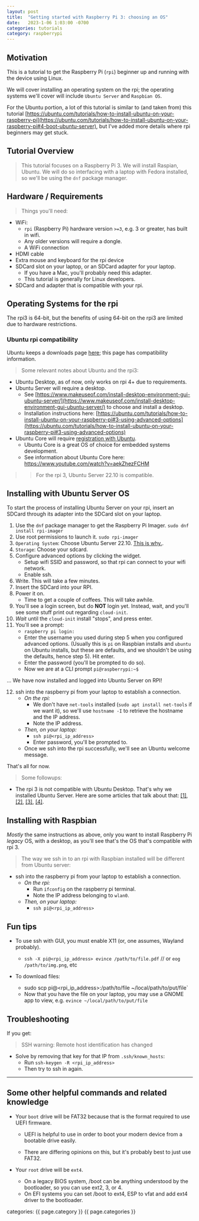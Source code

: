 ```yaml
---
layout: post
title:  "Getting started with Raspberry Pi 3: choosing an OS"
date:   2023-1-06 1:03:00 -0700
categories: tutorials
category: raspberrypi
---
```


## Motivation
This is a tutorial to get the Raspberry Pi (`rpi`) beginner up and running with the device using Linux.

We will cover installing an operating system on the rpi; the operating systems we'll cover will include `Ubuntu Server` and `Raspbian OS`.

For the Ubuntu portion, a lot of this tutorial is similar to (and taken from) this tutorial [https://ubuntu.com/tutorials/how-to-install-ubuntu-on-your-raspberry-pi](https://ubuntu.com/tutorials/how-to-install-ubuntu-on-your-raspberry-pi#4-boot-ubuntu-server), but I've added more details where rpi beginners may get stuck.

## Tutorial Overview
> This tutorial focuses on a Raspberry Pi 3. We will install Raspian, Ubuntu. We will do so interfacing with a laptop with Fedora installed, so we'll be using the `dnf` package manager.

## Hardware / Requirements

> Things you'll need:

- WiFi:
    - `rpi` (Raspberry Pi) hardware version `>=3`, e.g. 3 or greater, has built in wifi.
    - Any older versions will require a dongle.
    - A WiFi connection
- HDMI cable
- Extra mouse and keyboard for the rpi device
- SDCard slot on your laptop, or an SDCard adapter for your laptop.
    - If you have a Mac, you'll probably need this adapter.
    - This tutorial is generally for Linux developers.
- SDCard and adapter that is compatible with your rpi.

## Operating Systems for the rpi
The rpi3 is 64-bit, but the benefits of using 64-bit on the rpi3 are limited due to hardware restrictions.

### Ubuntu rpi compatibility
Ubuntu keeps a downloads page [here](https://ubuntu.com/download/raspberry-pi); this page has compatibility information.

> Some relevant notes about Ubuntu and the rpi3:

- Ubuntu Desktop, as of now, only works on rpi 4+ due to requirements.
- Ubuntu Server will require a desktop. 
    - See [https://www.makeuseof.com/install-desktop-environment-gui-ubuntu-server/](https://www.makeuseof.com/install-desktop-environment-gui-ubuntu-server/) to choose and install a desktop.
    - Installation instructions here: [https://ubuntu.com/tutorials/how-to-install-ubuntu-on-your-raspberry-pi#3-using-advanced-options](https://ubuntu.com/tutorials/how-to-install-ubuntu-on-your-raspberry-pi#3-using-advanced-options)
- Ubuntu Core will require [registration with Ubuntu](https://ubuntu.com/download/raspberry-pi-core).
    - Ubuntu Core is a great OS of choice for embedded systems development.
    - See information about Ubuntu Core here: https://www.youtube.com/watch?v=aekZhezFCHM

>> For the rpi 3, Ubuntu Server 22.10 is compatible.

## Installing with Ubuntu Server OS

To start the process of installing Ubuntu Server on your rpi, insert an SDCard through its adapter into the SDCard slot on your laptop.

1. Use the `dnf` package manager to get the Raspberry Pi Imager.
    `sudo dnf install rpi-imager`
2. Use root permissions to launch it.
    `sudo rpi-imager`
3. `Operating System`: Choose Ubuntu Server 22.10. [This is why.](https://ubuntu.com/download/raspberry-pi).
4. `Storage`: Choose your sdcard. 
5. Configure advanced options by clicking the widget. 
    - Setup wifi SSID and password, so that rpi can connect to your wifi network.
    - Enable ssh.
6. Write. This will take a few minutes.
7. Insert the SDCard into your RPI.
8. Power it on.
    - Time to get a couple of coffees. This will take awhile.
9. You'll see a login screen, but do **NOT** login yet. Instead, wait, and you'll see some stuff print out regarding `cloud-init`.
10. _Wait_ until the `cloud-init` install "stops", and press enter.
11. You'll see a prompt:
    - `raspberry pi login:`
    - Enter the username you used during step 5 when you configured advanced options. (Usually this is `pi` on Raspbian installs and `ubuntu` on Ubuntu installs, but these are defaults, and we shouldn't be using the defaults, hence step 5). Hit enter.
    - Enter the password (you'll be prompted to do so).
    - Now we are at a CLI prompt `pi@raspberrypi:~$`

... We have now installed and logged into Ubuntu Server on RPI!

12. ssh into the raspberry pi from your laptop to establish a connection.
    - _On the rpi:_
        - We don't have `net-tools` installed (`sudo apt install net-tools` if we want it), so we'll use `hostname -I` to retrieve the hostname and the IP address.
        - Note the IP address.
    - _Then, on your laptop:_
        - `ssh pi@<rpi_ip_address>`
        - Enter password, you'll be prompted to.
    - Once we ssh into the rpi successfully, we'll see an Ubuntu welcome message.

That's all for now.
> Some followups:

- The rpi 3 is not compatible with Ubuntu Desktop. That's why we installed Ubuntu Server. Here are some articles that talk about that: [[1]](https://www.makeuseof.com/install-desktop-environment-gui-ubuntu-server/), [[2]](https://www.makeuseof.com/tag/best-linux-desktop-environments/), [[3]](https://www.makeuseof.com/tag/gnome-explained-look-one-linuxs-popular-desktops/), [[4]](https://www.tomshardware.com/how-to/install-ubuntu-raspberry-pi).

## Installing with Raspbian
_Mostly_ the same instructions as above, only you want to install Raspberry Pi _legacy_ OS, with a desktop,
as you'll see that's the OS that's compatible with rpi 3.

> The way we ssh in to an rpi with Raspbian installed will be different from Ubuntu server:

- ssh into the raspberry pi from your laptop to establish a connection.
    - _On the rpi:_
        - Run `ifconfig` on the raspberry pi terminal.
        - Note the IP address belonging to `wlan0`.
    - _Then, on your laptop:_
        - `ssh pi@<rpi_ip_address>`

## Fun tips
- To use ssh with GUI, you must enable X11 (or, one assumes, Wayland probably).
    - `ssh -X pi@<rpi_ip_address> evince /path/to/file.pdf` // or `eog /path/to/img.png`, etc

- To download files:
    - sudo scp pi@<rpi_ip_address>:/path/to/file ~/local/path/to/put/file`
    - Now that you have the file on your laptop, you may use a GNOME app to view, e.g. `evince ~/local/path/to/put/file`

## Troubleshooting
If you get:
> SSH warning: Remote host identification has changed

- Solve by removing that key for that IP from `.ssh/known_hosts`:
    - Run `ssh-keygen -R <rpi_ip_address>`
    - Then try to ssh in again.

- - - -
## Some other helpful commands and related knowledge
- Your `boot` drive will be FAT32 because that is the format required to use UEFI firmware.
    - UEFI is helpful to use in order to boot your modern device from a bootable drive easily.

    - There are differing opinions on this, but it's probably best to just use FAT32.

- Your `root` drive will be `ext4`.
    - On a legacy BIOS system, /boot can be anything understood by the bootloader, so you can use ext2, 3, or 4.
    - On EFI systems you can set /boot to ext4, ESP to vfat and add ext4 driver to the bootloader.

<span>categories: {{ page.category }} {{ page.categories }} </span>
